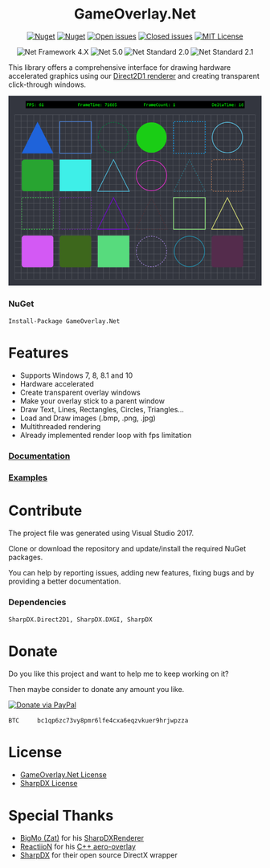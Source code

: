 <div align="center">

# GameOverlay.Net

[![Nuget](https://img.shields.io/nuget/v/GameOverlay.Net.svg?logo=nuget)](https://www.nuget.org/packages/GameOverlay.Net/ "GameOverlay.Net on NuGet") [![Nuget](https://img.shields.io/nuget/dt/GameOverlay.Net.svg)](https://www.nuget.org/packages/GameOverlay.Net/ "Downloads on NuGet") [![Open issues](https://img.shields.io/github/issues-raw/michel-pi/GameOverlay.Net.svg?logo=github)](https://github.com/michel-pi/GameOverlay.Net/issues "Open issues on Github") [![Closed issues](https://img.shields.io/github/issues-closed-raw/michel-pi/GameOverlay.Net.svg)](https://github.com/michel-pi/GameOverlay.Net/issues?q=is%3Aissue+is%3Aclosed "Closed issues on Github") [![MIT License](https://img.shields.io/github/license/michel-pi/GameOverlay.Net.svg)](https://github.com/michel-pi/GameOverlay.Net/blob/master/LICENSE "GameOverlay.Net license")

![Net Framework 4.X](https://img.shields.io/badge/.Net-4.X-informational.svg) ![Net 5.0](https://img.shields.io/badge/.Net-5.0-informational.svg) ![Net Standard 2.0](https://img.shields.io/badge/.Net_Standard-2.0-informational.svg) ![Net Standard 2.1](https://img.shields.io/badge/.Net_Standard-2.1-informational.svg)
</div>

This library offers a comprehensive interface for drawing hardware accelerated graphics using our [Direct2D1 renderer](https://github.com/michel-pi/GameOverlay.Net/blob/master/source/Drawing/Graphics.cs "Direct2D1 renderer") and creating transparent click-through windows.

![A running Overlay Window](https://raw.githubusercontent.com/michel-pi/GameOverlay.Net/master/example_picture.png)

### NuGet

    Install-Package GameOverlay.Net

# Features

- Supports Windows 7, 8, 8.1 and 10
- Hardware accelerated
- Create transparent overlay windows
- Make your overlay stick to a parent window
- Draw Text, Lines, Rectangles, Circles, Triangles...
- Load and Draw images (.bmp, .png, .jpg)
- Multithreaded rendering
- Already implemented render loop with fps limitation

### [Documentation](https://michel-pi.github.io/GameOverlay.Net/ "GameOverlay.Net Documentation")

### [Examples](https://github.com/michel-pi/GameOverlay.Net/tree/master/source/Examples "GameOverlay.Net examples")

# Contribute

The project file was generated using Visual Studio 2017.

Clone or download the repository and update/install the required NuGet packages.

You can help by reporting issues, adding new features, fixing bugs and by providing a better documentation.  

### Dependencies

    SharpDX.Direct2D1, SharpDX.DXGI, SharpDX

# Donate

Do you like this project and want to help me to keep working on it?

Then maybe consider to donate any amount you like.

[![Donate via PayPal](https://media.wtf/assets/img/pp.gif)](https://www.paypal.com/cgi-bin/webscr?cmd=_s-xclick&hosted_button_id=YJDWMDUSM8KKQ "Donate via PayPal")

```
BTC     bc1qp6zc73vy8pmr6lfe4cxa6eqzvkuer9hrjwpzza
```

# License

- [GameOverlay.Net License](https://github.com/michel-pi/GameOverlay.Net/blob/master/LICENSE "GameOverlay.Net License")
- [SharpDX License](https://github.com/sharpdx/SharpDX/blob/master/LICENSE "SharpDX License")

# Special Thanks

- [BigMo (Zat)](https://github.com/BigMo "BigMo (Zat)") for his [SharpDXRenderer](https://github.com/BigMo/ExternalUtilsCSharp/tree/master/ExternalUtilsCSharp.SharpDXRenderer "SharpDXRenderer")
- [ReactiioN](https://github.com/ReactiioN1337 "ReactiioN") for his [C++ aero-overlay](https://github.com/ReactiioN1337/aero-overlay "C++ aero-overlay")
- [SharpDX](http://sharpdx.org/ "SharpDX") for their open source DirectX wrapper
